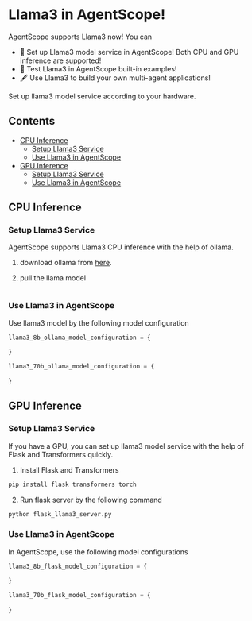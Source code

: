 # Llama3 in AgentScope!

AgentScope supports Llama3 now! You can 
- 🚀 Set up Llama3 model service in AgentScope! Both CPU and GPU inference are supported! 
- 🔧 Test Llama3 in AgentScope built-in examples!
- 🖋 Use Llama3 to build your own multi-agent applications!

Set up llama3 model service according to your hardware. 

## Contents
- [CPU Inference](#cpu-inference)
  - [Setup Llama3 Service](#setup-llama3-service)
  - [Use Llama3 in AgentScope](#use-llama3-in-agentscope)
- [GPU Inference](#gpu-inference)
  - [Setup Llama3 Service](#setup-llama3-service-1)
  - [Use Llama3 in AgentScope](#use-llama3-in-agentscope-1)

## CPU Inference

### Setup Llama3 Service

AgentScope supports Llama3 CPU inference with the help of ollama. 

1. download ollama from [here](). 

2. pull the llama model
```bash

```
### Use Llama3 in AgentScope

Use llama3 model by the following model configuration

```python
llama3_8b_ollama_model_configuration = {
    
}

llama3_70b_ollama_model_configuration = {
    
}
```

## GPU Inference

### Setup Llama3 Service

If you have a GPU, you can set up llama3 model service with the help of Flask and Transformers quickly. 

1. Install Flask and Transformers

```bash
pip install flask transformers torch
```

2. Run flask server by the following command  
```bash
python flask_llama3_server.py
```

### Use Llama3 in AgentScope

In AgentScope, use the following model configurations

```python
llama3_8b_flask_model_configuration = {
    
}

llama3_70b_flask_model_configuration = {
    
}
```